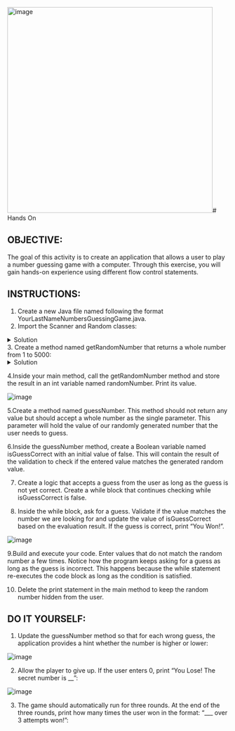 <img width="468" alt="image" src="https://github.com/user-attachments/assets/c90bad54-e6db-4565-8907-081ac94e3b60"># Hands On
## OBJECTIVE:
The goal of this activity is to create an application that allows a user to play a number guessing game with a computer. Through this exercise, you will gain hands-on experience using different flow control statements.

## INSTRUCTIONS:

1. Create a new Java file named following the format YourLastNameNumbersGuessingGame.java.
2. Import the Scanner and Random classes:
  
<details>
  <summary>Solution</summary>
  <img alt="image" src="https://github.com/user-attachments/assets/da256b08-ceaa-4f2c-bde1-9b5efa913dd6">
</details>
3. Create a method named getRandomNumber that returns a whole number from 1 to 5000:

<details>
  <summary>Solution</summary>
  <img alt="image" src="https://github.com/user-attachments/assets/89bb8ea6-c818-46cd-b6a2-37229b628215">
</details>

4.Inside your main method, call the getRandomNumber method and store the result in an int variable named randomNumber. Print its value.

  <img alt="image" src="https://github.com/user-attachments/assets/76558fd7-88ab-4235-8c78-9d76d14262b5">

5.Create a method named guessNumber. This method should not return any value but should accept a whole number as the single parameter. This parameter will hold the value of our randomly generated number that the user needs to guess.

6.Inside the guessNumber method, create a Boolean variable named isGuessCorrect with an initial value of false. This will contain the result of the validation to check if the entered value matches the generated random value.


7. Create a logic that accepts a guess from the user as long as the guess is not yet correct. Create a while block that continues checking while isGuessCorrect is false.


8. Inside the while block, ask for a guess. Validate if the value matches the number we are looking for and update the value of isGuessCorrect based on the evaluation result. If the guess is correct, print “You Won!”.
<img alt="image" src="https://github.com/user-attachments/assets/d045d184-c0fd-464a-9217-ada32a2918a8"/>

9.Build and execute your code. Enter values that do not match the random number a few times. Notice how the program keeps asking for a guess as long as the guess is incorrect. This happens because the while statement re-executes the code block as long as the condition is satisfied.

10. Delete the print statement in the main method to keep the random number hidden from the user.

  ## DO IT YOURSELF:
  1. Update the guessNumber method so that for each wrong guess, the application provides a hint whether the number is higher or lower:
<img alt="image" src="https://github.com/user-attachments/assets/030a789e-d20c-447d-8880-93f7a5cbf6f5">


  2. Allow the player to give up. If the user enters 0, print “You Lose! The secret number is __”:
<img alt="image" src="https://github.com/user-attachments/assets/0fdc434d-5001-4726-931f-93a121693f75">

  3. The game should automatically run for three rounds. At the end of the three rounds, print how many times the user won in the format: “___ over 3 attempts won!”:
     
